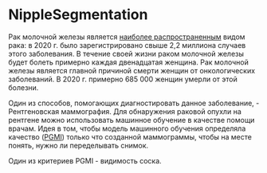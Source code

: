 # NippleSegmentation

Рак молочной железы является [наиболее распространенным](https://www.who.int/ru/news-room/fact-sheets/detail/breast-cancer) видом рака: в 2020 г. было зарегистрировано свыше 2,2 миллиона случаев этого заболевания.
В течение своей жизни раком молочной железы будет болеть примерно каждая двенадцатая женщина. Рак молочной железы является главной причиной смерти женщин от онкологических заболеваний. В 2020 г. примерно 685 000 женщин умерли от этой болезни.

Один из способов, помогающих диагностировать данное заболевание, - Рентгеновская маммография. Для обнаружения раковой опухли на рентгене можно использовать машинное обучение в качестве помощи врачам. Идея в том, чтобы модель машинного обучения определяла качество \([PGMI](https://radiographia.info/article/pgmi-standartnye-kriterii-kachestva-mammografii
)\) только что созданной маммограммы, чтобы на месте понять, нужно ли переделывать снимок.

Один из критериев PGMI - видимость соска.
